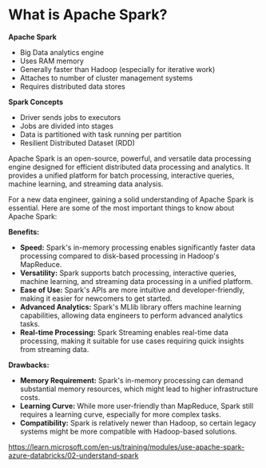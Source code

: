 # What is Apache Spark?

**Apache Spark**
- Big Data analytics engine
- Uses RAM memory
- Generally faster than Hadoop (especially for iterative work)
- Attaches to number of cluster management systems
- Requires distributed data stores

**Spark Concepts**
- Driver sends jobs to executors
- Jobs are divided into stages
- Data is partitioned with task running per partition
- Resilient Distributed Dataset (RDD)

Apache Spark is an open-source, powerful, and versatile data processing engine designed for efficient distributed data processing and analytics. It provides a unified platform for batch processing, interactive queries, machine learning, and streaming data analysis.

For a new data engineer, gaining a solid understanding of Apache Spark is essential. Here are some of the most important things to know about Apache Spark:

**Benefits:**

- **Speed:** Spark's in-memory processing enables significantly faster data processing compared to disk-based processing in Hadoop's MapReduce.
- **Versatility:** Spark supports batch processing, interactive queries, machine learning, and streaming data processing in a unified platform.
- **Ease of Use:** Spark's APIs are more intuitive and developer-friendly, making it easier for newcomers to get started.
- **Advanced Analytics:** Spark's MLlib library offers machine learning capabilities, allowing data engineers to perform advanced analytics tasks.
- **Real-time Processing:** Spark Streaming enables real-time data processing, making it suitable for use cases requiring quick insights from streaming data.

**Drawbacks:**

- **Memory Requirement:** Spark's in-memory processing can demand substantial memory resources, which might lead to higher infrastructure costs.
- **Learning Curve:** While more user-friendly than MapReduce, Spark still requires a learning curve, especially for more complex tasks.
- **Compatibility:** Spark is relatively newer than Hadoop, so certain legacy systems might be more compatible with Hadoop-based solutions.

https://learn.microsoft.com/en-us/training/modules/use-apache-spark-azure-databricks/02-understand-spark
